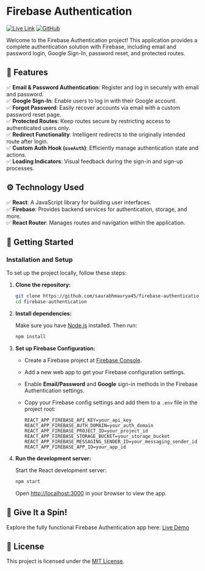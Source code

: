 # Firebase Authentication

[![Live Link](https://img.shields.io/badge/Live%20Link-Firebase%20Authentication-blue)](https://firebase-authentication-login-app.netlify.app/)
[![GitHub](https://img.shields.io/badge/GitHub-Firebase%20Authentication-green)](https://github.com/saurabhmaurya45/firebase-authentication)

Welcome to the Firebase Authentication project! This application provides a complete authentication solution with Firebase, including email and password login, Google Sign-In, password reset, and protected routes.

## 🍕 Features

✅ **Email & Password Authentication**: Register and log in securely with email and password.  
✅ **Google Sign-In**: Enable users to log in with their Google account.  
✅ **Forgot Password**: Easily recover accounts via email with a custom password reset page.  
✅ **Protected Routes**: Keep routes secure by restricting access to authenticated users only.  
✅ **Redirect Functionality**: Intelligent redirects to the originally intended route after login.  
✅ **Custom Auth Hook (`useAuth`)**: Efficiently manage authentication state and actions.  
✅ **Loading Indicators**: Visual feedback during the sign-in and sign-up processes.

## ⚙ Technology Used

✅ **React**: A JavaScript library for building user interfaces.  
✅ **Firebase**: Provides backend services for authentication, storage, and more.  
✅ **React Router**: Manages routes and navigation within the application.

## 🚀 Getting Started

### Installation and Setup

To set up the project locally, follow these steps:

1. **Clone the repository:**

    ```bash
    git clone https://github.com/saurabhmaurya45/firebase-authentication.git
    cd firebase-authentication
    ```

2. **Install dependencies:**

    Make sure you have [Node.js](https://nodejs.org/) installed. Then run:

    ```bash
    npm install
    ```

3. **Set up Firebase Configuration:**

    - Create a Firebase project at [Firebase Console](https://console.firebase.google.com/).
    - Add a new web app to get your Firebase configuration settings.
    - Enable **Email/Password** and **Google** sign-in methods in the Firebase Authentication settings.
    - Copy your Firebase config settings and add them to a `.env` file in the project root:

      ```plaintext
      REACT_APP_FIREBASE_API_KEY=your_api_key
      REACT_APP_FIREBASE_AUTH_DOMAIN=your_auth_domain
      REACT_APP_FIREBASE_PROJECT_ID=your_project_id
      REACT_APP_FIREBASE_STORAGE_BUCKET=your_storage_bucket
      REACT_APP_FIREBASE_MESSAGING_SENDER_ID=your_messaging_sender_id
      REACT_APP_FIREBASE_APP_ID=your_app_id
      ```

4. **Run the development server:**

    Start the React development server:

    ```bash
    npm start
    ```

    Open [http://localhost:3000](http://localhost:3000) in your browser to view the app.

## 🌟 Give It a Spin!

Explore the fully functional Firebase Authentication app here: [Live Demo](https://firebase-authentication-login-app.netlify.app/)

## 📝 License

This project is licensed under the [MIT License](LICENSE).
